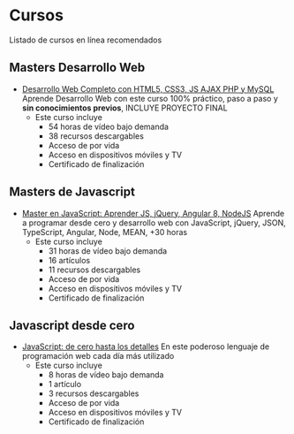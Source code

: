 # Cursos

Listado de cursos en línea recomendados



## Masters Desarrollo Web
- [Desarrollo Web Completo con HTML5, CSS3, JS AJAX PHP y MySQL](https://click.linksynergy.com/deeplink?id=oE*30cZRy1k&mid=39197&murl=https%3A%2F%2Fwww.udemy.com%2Fcourse%2Fdesarrollo-web-completo-con-html5-css3-js-php-y-mysql%2F)
Aprende Desarrollo Web con este curso 100% práctico, paso a paso y **sin conocimientos previos**, INCLUYE PROYECTO FINAL
  - Este curso incluye
    - 54 horas de vídeo bajo demanda
    - 38 recursos descargables
    - Acceso de por vida
    - Acceso en dispositivos móviles y TV
    - Certificado de finalización

## Masters de Javascript
- [Master en JavaScript: Aprender JS, jQuery, Angular 8, NodeJS](https://click.linksynergy.com/deeplink?id=oE*30cZRy1k&mid=39197&murl=https%3A%2F%2Fwww.udemy.com%2Fcourse%2Fmaster-en-javascript-aprender-js-jquery-angular-nodejs-y-mas%2F)
Aprende a programar desde cero y desarrollo web con JavaScript, jQuery, JSON, TypeScript, Angular, Node, MEAN, +30 horas
  - Este curso incluye
    - 31 horas de vídeo bajo demanda
    - 16 artículos
    - 11 recursos descargables
    - Acceso de por vida
    - Acceso en dispositivos móviles y TV
    - Certificado de finalización

## Javascript desde cero
- [JavaScript: de cero hasta los detalles](https://click.linksynergy.com/deeplink?id=oE*30cZRy1k&mid=39197&murl=https%3A%2F%2Fwww.udemy.com%2Fcourse%2Fjavascript-de-cero-hasta-los-detalles%2F)
En este poderoso lenguaje de programación web cada día más utilizado
  - Este curso incluye
    - 8 horas de vídeo bajo demanda
    - 1 artículo
    - 3 recursos descargables
    - Acceso de por vida
    - Acceso en dispositivos móviles y TV
    - Certificado de finalización
